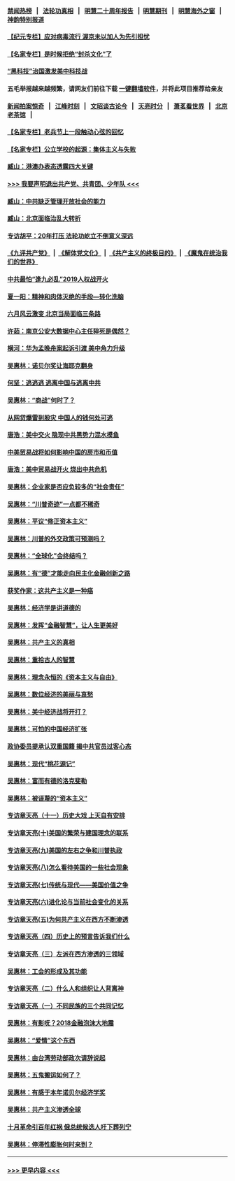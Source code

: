#### [禁闻热榜](热点新闻.md?=0)  &nbsp;&nbsp;|&nbsp;&nbsp; [法轮功真相](https://github.com/gfw-breaker/truth/blob/master/README.md?=0) &nbsp;&nbsp;|&nbsp;&nbsp; [明慧二十周年报告](https://github.com/gfw-breaker/mh-reports/blob/master/README.md?=0) &nbsp;&nbsp;|&nbsp;&nbsp;[明慧期刊](https://github.com/gfw-breaker/mh-qikan) &nbsp;&nbsp;|&nbsp;&nbsp; [明慧海外之窗](https://github.com/gfw-breaker/mh-news/blob/master/README.md?=0) &nbsp;&nbsp;|&nbsp;&nbsp; [神韵特别报道](https://github.com/gfw-breaker/mh-news/blob/master/shenyun.md?=0)
#### [【纪元专栏】应对病毒流行 渥京未以加人为先引担忧](../pages/nsc423/n11875714.md?t=03031202) 
#### [【名家专栏】是时候拒绝“封杀文化”了](../pages/nsc423/n11814093.md?t=03031202) 
#### [“黑科技”治国激发美中科技战](../pages/nsc423/n11638056.md?t=03031202) 
#### 五毛举报越来越频繁，请网友们前往下载 [一键翻墙软件](https://github.com/gfw-breaker/ssr-accounts)，并将此项目推荐给亲友
#### [新闻拍案惊奇](https://github.com/gfw-breaker/banned-news/blob/master/pages/link4.md) &nbsp;&nbsp;|&nbsp;&nbsp; [江峰时刻](https://github.com/gfw-breaker/banned-news/blob/master/pages/link4.md) &nbsp;&nbsp;|&nbsp;&nbsp; [文昭谈古论今](https://github.com/gfw-breaker/banned-news/blob/master/pages/link4.md) &nbsp;&nbsp;|&nbsp;&nbsp; [天亮时分](https://github.com/gfw-breaker/banned-news/blob/master/pages/link4.md) &nbsp;&nbsp;|&nbsp;&nbsp; [萧茗看世界](https://github.com/gfw-breaker/banned-news/blob/master/pages/link4.md) &nbsp;&nbsp;|&nbsp;&nbsp; [北京老茶馆](https://github.com/gfw-breaker/banned-news/blob/master/pages/link4.md) &nbsp;&nbsp;|&nbsp;&nbsp; 
#### [【名家专栏】老兵节上一段触动心弦的回忆](../pages/nsc423/n11646016.md?t=03031202) 
#### [【名家专栏】公立学校的起源：集体主义与失败](../pages/nsc423/n11601833.md?t=03031202) 
#### [臧山：港澳办表态透露四大关键](../pages/nsc423/n11421628.md?t=03031202) 
#### [>>> 我要声明退出共产党、共青团、少年队 <<<](https://github.com/begood0513/goodnews/blob/master/quit/letter.md) 
#### [臧山：中共缺乏管理开放社会的能力](../pages/nsc423/n11407457.md?t=03031202) 
#### [臧山：北京面临治乱大转折](../pages/nsc423/n11406895.md?t=03031202) 
#### [专访胡平：20年打压 法轮功屹立不倒意义深远](../pages/nsc423/n11398800.md?t=03031202) 
#### [《九评共产党》](https://github.com/begood0513/9ping.md/blob/master/README.md) &nbsp;|&nbsp; [《解体党文化》](../../../../jtdwh.md/blob/master/README.md)  &nbsp;|&nbsp; [《共产主义的终极目的》](../../../../gczydzjmd.md/blob/master/README.md) &nbsp;|&nbsp; [《魔鬼在统治我们的世界》](../../../../mgztzwmdsj.md/blob/master/README.md) 
#### [中共最怕“逢九必乱”2019人权战开火](../pages/nsc423/n11385248.md?t=03031202) 
#### [夏一阳：精神和肉体灭绝的手段—转化洗脑](../pages/nsc423/n11368250.md?t=03031202) 
#### [六月风云激变 北京当局面临三条路](../pages/nsc423/n11313668.md?t=03031202) 
#### [许茹：南京公安大数据中心主任猝死是偶然？](../pages/nsc423/n11064744.md?t=03031202) 
#### [横河：华为孟晚舟案起诉引渡 美中角力升级](../pages/nsc423/n11027230.md?t=03031202) 
#### [吴惠林：诺贝尔奖让海耶克翻身](../pages/nsc423/n10890049.md?t=03031202) 
#### [何坚：逃逃逃 逃离中国与逃离中共](../pages/nsc423/n10592891.md?t=03031202) 
#### [吴惠林：“商战”何时了？](../pages/nsc423/n10573558.md?t=03031202) 
#### [从网贷爆雷到股灾 中国人的钱何处可逃](../pages/nsc423/n10572800.md?t=03031202) 
#### [唐浩：美中交火 隐现中共黑势力混水摸鱼](../pages/nsc423/n10544040.md?t=03031202) 
#### [中美贸易战将如何影响中国的房市和币值](../pages/nsc423/n10543697.md?t=03031202) 
#### [唐浩：美中贸易战开火 烧出中共危机](../pages/nsc423/n10540126.md?t=03031202) 
#### [吴惠林：企业家是否应负较多的“社会责任”](../pages/nsc423/n10535022.md?t=03031202) 
#### [吴惠林：“川普奇迹”一点都不稀奇](../pages/nsc423/n10512808.md?t=03031202) 
#### [吴惠林：平议“修正资本主义”](../pages/nsc423/n10495724.md?t=03031202) 
#### [吴惠林：川普的外交政策可预测吗？](../pages/nsc423/n10462387.md?t=03031202) 
#### [吴惠林：“全球化”会终结吗？](../pages/nsc423/n10452838.md?t=03031202) 
#### [吴惠林：有“德”才能走向民主化金融创新之路](../pages/nsc423/n10432292.md?t=03031202) 
#### [获奖作家：这共产主义是一种癌](../pages/nsc423/n10431541.md?t=03031202) 
#### [吴惠林：经济学是讲道德的](../pages/nsc423/n10398014.md?t=03031202) 
#### [吴惠林：发挥“金融智慧”，让人生更美好](../pages/nsc423/n10375019.md?t=03031202) 
#### [吴惠林：共产主义的真相](../pages/nsc423/n10351394.md?t=03031202) 
#### [吴惠林：重拾古人的智慧](../pages/nsc423/n10337691.md?t=03031202) 
#### [吴惠林：理念永恒的《资本主义与自由》](../pages/nsc423/n10316274.md?t=03031202) 
#### [吴惠林：数位经济的美丽与哀愁](../pages/nsc423/n10292946.md?t=03031202) 
#### [吴惠林：美中经济战将开打？](../pages/nsc423/n10258825.md?t=03031202) 
#### [吴惠林：可怕的中国经济扩张](../pages/nsc423/n10219147.md?t=03031202) 
#### [政协委员提承认双重国籍 揭中共官员过客心态](../pages/nsc423/n10208809.md?t=03031202) 
#### [吴惠林：现代“桃花源记”](../pages/nsc423/n10185234.md?t=03031202) 
#### [吴惠林：富而有德的洛克斐勒](../pages/nsc423/n10142264.md?t=03031202) 
#### [吴惠林：被诬蔑的“资本主义”](../pages/nsc423/n10124816.md?t=03031202) 
#### [专访章天亮（十一）历史大戏 上天自有安排](../pages/nsc423/n10094905.md?t=03031202) 
#### [专访章天亮(十)美国的繁荣与建国理念的联系](../pages/nsc423/n10094899.md?t=03031202) 
#### [专访章天亮(九)美国的左右之争和川普执政](../pages/nsc423/n10094889.md?t=03031202) 
#### [专访章天亮(八)怎么看待美国的一些社会现象](../pages/nsc423/n10094857.md?t=03031202) 
#### [专访章天亮(七)传统与现代——美国价值之争](../pages/nsc423/n10093140.md?t=03031202) 
#### [专访章天亮(六)进化论与当前社会变化的关系](../pages/nsc423/n10092036.md?t=03031202) 
#### [专访章天亮(五)为何共产主义在西方不断渗透](../pages/nsc423/n10083620.md?t=03031202) 
#### [专访章天亮（四）历史上的预言告诉我们什么](../pages/nsc423/n10083606.md?t=03031202) 
#### [专访章天亮（三）左派在西方渗透的三领域](../pages/nsc423/n10081115.md?t=03031202) 
#### [吴惠林：工会的形成及其功能](../pages/nsc423/n10080633.md?t=03031202) 
#### [专访章天亮（二）什么人和组织让人背离神](../pages/nsc423/n10076637.md?t=03031202) 
#### [专访章天亮（一）不同民族的三个共同记忆](../pages/nsc423/n10074188.md?t=03031202) 
#### [吴惠林：有影呒？2018金融泡沫大地震](../pages/nsc423/n10040534.md?t=03031202) 
#### [吴惠林：“爱情”这个东西](../pages/nsc423/n10019423.md?t=03031202) 
#### [吴惠林：由台湾劳动部政次请辞说起](../pages/nsc423/n9979679.md?t=03031202) 
#### [吴惠林：五鬼搬运如何了？](../pages/nsc423/n9925338.md?t=03031202) 
#### [吴惠林：有感于本年诺贝尔经济学奖](../pages/nsc423/n9871883.md?t=03031202) 
#### [吴惠林：共产主义渗透全球](../pages/nsc423/n9812748.md?t=03031202) 
#### [十月革命引百年红祸 俄总统候选人吁下葬列宁](../pages/nsc423/n9810182.md?t=03031202) 
#### [吴惠林：停滞性膨胀何时来到？](../pages/nsc423/n9764136.md?t=03031202) 

----
#### [ >>> 更早内容 <<< ](../indexes/nsc423-earlier.md)
